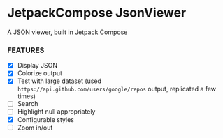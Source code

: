 # JetpackCompose JsonViewer
A JSON viewer, built in Jetpack Compose

### FEATURES
- [x] Display JSON
- [x] Colorize output
- [x] Test with large dataset (used `https://api.github.com/users/google/repos` output, replicated a few times)
- [ ] Search
- [ ] Highlight null appropriately
- [x] Configurable styles
- [ ] Zoom in/out
